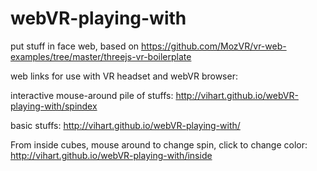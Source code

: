 webVR-playing-with
==================

put stuff in face web, based on https://github.com/MozVR/vr-web-examples/tree/master/threejs-vr-boilerplate

web links for use with VR headset and webVR browser: 

interactive mouse-around pile of stuffs: http://vihart.github.io/webVR-playing-with/spindex

basic stuffs: http://vihart.github.io/webVR-playing-with/

From inside cubes, mouse around to change spin, click to change color: http://vihart.github.io/webVR-playing-with/inside
